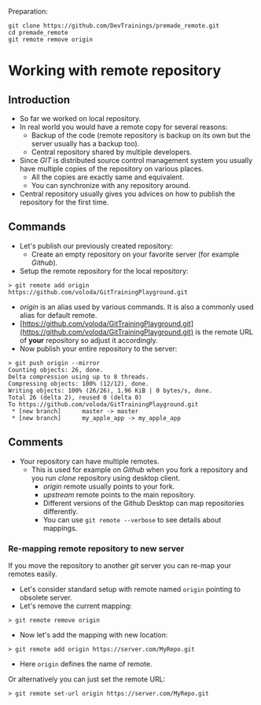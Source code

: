 Preparation:
```
git clone https://github.com/DevTrainings/premade_remote.git
cd premade_remote
git remote remove origin
```

# Working with remote repository

## Introduction

* So far we worked on local repository.
* In real world you would have a remote copy for several reasons:
  * Backup of the code (remote repository is backup on its own but the server
    usually has a backup too).
  * Central repository shared by multiple developers.
* Since _GIT_ is distributed source control management system you
  usually have multiple copies of the repository on various places.
  * All the copies are exactly same and equivalent.
  * You can synchronize with any repository around.
* Central repository usually gives you advices on how to publish
  the repository for the first time.

## Commands

* Let's publish our previously created repository:
  * Create an empty repository on your favorite server (for example _Github_).
* Setup the remote repository for the local repository:
```
> git remote add origin https://github.com/voloda/GitTrainingPlayground.git
```
  * _origin_ is an alias used by various commands. It is also a commonly used
   alias for default remote.
  * [https://github.com/voloda/GitTrainingPlayground.git](https://github.com/voloda/GitTrainingPlayground.git) is the remote URL of __your__ repository so adjust it accordingly.
* Now publish your entire repository to the server:
```
> git push origin --mirror
Counting objects: 26, done.
Delta compression using up to 8 threads.
Compressing objects: 100% (12/12), done.
Writing objects: 100% (26/26), 1.96 KiB | 0 bytes/s, done.
Total 26 (delta 2), reused 0 (delta 0)
To https://github.com/voloda/GitTrainingPlayground.git
 * [new branch]      master -> master
 * [new branch]      my_apple_app -> my_apple_app
```

## Comments

* Your repository can have multiple remotes.
  * This is used for example on _Github_ when you fork a repository and you run _clone_ repository using desktop client.
    * _origin_ remote usually points to your fork.
    * _upstream_ remote points to the main repository.
    * Different versions of the Github Desktop can map repositories differently.
    * You can use ```git remote --verbose``` to see details about mappings.

### Re-mapping remote repository to new server

If you move the repository to another _git_ server you can re-map your
remotes easily.

* Let's consider standard setup with remote named ```origin``` pointing to
  obsolete server.
* Let's remove the current mapping:

```
> git remote remove origin
```

* Now let's add the mapping with new location:

```
> git remote add origin https://server.com/MyRepo.git
```

* Here ```origin``` defines the name of remote.

Or alternatively you can just set the remote URL:

```
> git remote set-url origin https://server.com/MyRepo.git
```
